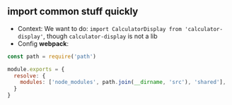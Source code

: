 ## import common stuff quickly
- Context: We want to do: `import CalculatorDisplay from 'calculator-display'`, though `calculator-display` is not a lib
- Config __webpack__:
```js
const path = require('path')

module.exports = {
  resolve: {
    modules: ['node_modules', path.join(__dirname, 'src'), 'shared'],
  }
}  
```  
